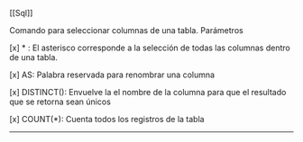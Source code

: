 [[Sql]]

Comando para seleccionar columnas de una tabla.
Parámetros

[x] *   : El asterisco corresponde a la selección de todas las columnas dentro de una tabla.

[x] AS: Palabra reservada para renombrar una columna

[x] DISTINCT(): Envuelve la el nombre de la columna para que el resultado que se retorna sean únicos

[x] COUNT(*): Cuenta todos los registros de la tabla 

---
